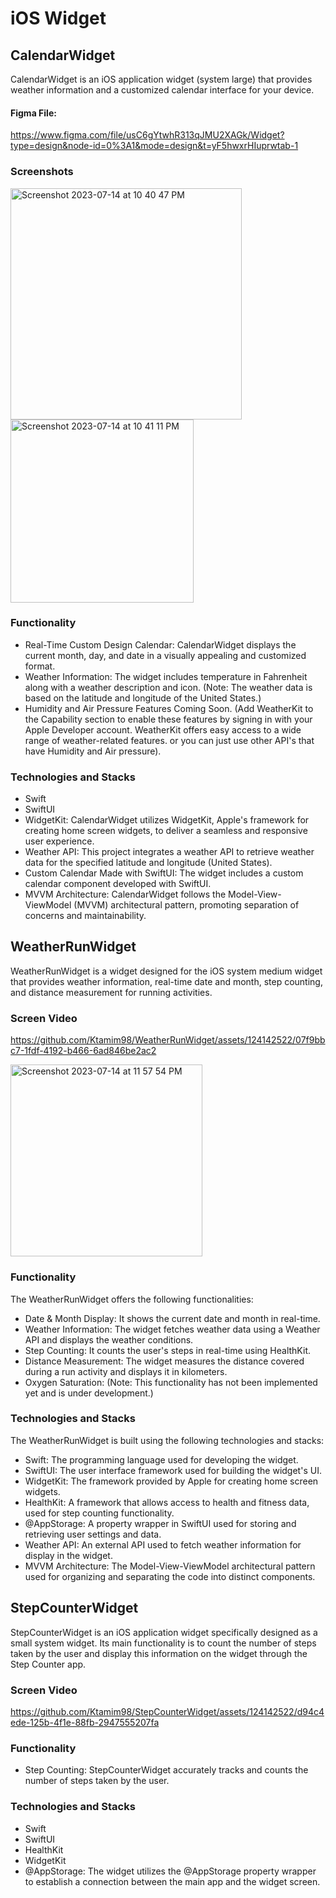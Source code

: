 # iOS Widget

## CalendarWidget
CalendarWidget is an iOS application widget (system large) that provides weather information and a customized calendar interface for your device.
#### Figma File:
https://www.figma.com/file/usC6gYtwhR313qJMU2XAGk/Widget?type=design&node-id=0%3A1&mode=design&t=yF5hwxrHIuprwtab-1

### Screenshots

<img width="370" alt="Screenshot 2023-07-14 at 10 40 47 PM" src="https://github.com/Ktamim98/CalendarWidget/assets/124142522/90c15efe-07c2-4104-9c54-66b64a4643ca">
<img width="293" alt="Screenshot 2023-07-14 at 10 41 11 PM" src="https://github.com/Ktamim98/CalendarWidget/assets/124142522/171f2f1b-e1c8-4732-ab01-2c4d121e9583">



### Functionality
- Real-Time Custom Design Calendar: CalendarWidget displays the current month, day, and date in a visually appealing and customized format.
- Weather Information: The widget includes temperature in Fahrenheit along with a weather description and icon. (Note: The weather data is based on the latitude and longitude of the United States.)
- Humidity and Air Pressure Features Coming Soon. (Add WeatherKit to the Capability section to enable these features by signing in with your Apple Developer account. WeatherKit offers easy access to a wide range of weather-related features. or you can just use other API's that have Humidity and Air pressure).

### Technologies and Stacks
- Swift
- SwiftUI
- WidgetKit: CalendarWidget utilizes WidgetKit, Apple's framework for creating home screen widgets, to deliver a seamless and responsive user experience.
- Weather API: This project integrates a weather API to retrieve weather data for the specified latitude and longitude (United States).
- Custom Calendar Made with SwiftUI: The widget includes a custom calendar component developed with SwiftUI.
- MVVM Architecture: CalendarWidget follows the Model-View-ViewModel (MVVM) architectural pattern, promoting separation of concerns and maintainability.


## WeatherRunWidget
WeatherRunWidget is a widget designed for the iOS system medium widget that provides weather information, real-time date and month, step counting, and distance measurement for running activities.

### Screen Video
https://github.com/Ktamim98/WeatherRunWidget/assets/124142522/07f9bbc7-1fdf-4192-b466-6ad846be2ac2

<img width="307" alt="Screenshot 2023-07-14 at 11 57 54 PM" src="https://github.com/Ktamim98/WeatherRunWidget/assets/124142522/0f8b3818-d3d8-44d3-8f5b-9aedd01f60b5">


### Functionality
The WeatherRunWidget offers the following functionalities:

- Date & Month Display: It shows the current date and month in real-time.
- Weather Information: The widget fetches weather data using a Weather API and displays the weather conditions.
- Step Counting: It counts the user's steps in real-time using HealthKit.
- Distance Measurement: The widget measures the distance covered during a run activity and displays it in kilometers.
- Oxygen Saturation: (Note: This functionality has not been implemented yet and is under development.)


### Technologies and Stacks
The WeatherRunWidget is built using the following technologies and stacks:

- Swift: The programming language used for developing the widget.
- SwiftUI: The user interface framework used for building the widget's UI.
- WidgetKit: The framework provided by Apple for creating home screen widgets.
- HealthKit: A framework that allows access to health and fitness data, used for step counting functionality.
- @AppStorage: A property wrapper in SwiftUI used for storing and retrieving user settings and data.
- Weather API: An external API used to fetch weather information for display in the widget.
- MVVM Architecture: The Model-View-ViewModel architectural pattern used for organizing and separating the code into distinct components.


## StepCounterWidget
StepCounterWidget is an iOS application widget specifically designed as a small system widget. Its main functionality is to count the number of steps taken by the user and display this information on the widget through the Step Counter app.

### Screen Video

https://github.com/Ktamim98/StepCounterWidget/assets/124142522/d94c4ede-125b-4f1e-88fb-2947555207fa



### Functionality
- Step Counting: StepCounterWidget accurately tracks and counts the number of steps taken by the user.

### Technologies and Stacks

- Swift
- SwiftUI
- HealthKit
- WidgetKit
- @AppStorage: The widget utilizes the @AppStorage property wrapper to establish a connection between the main app and the widget screen.


